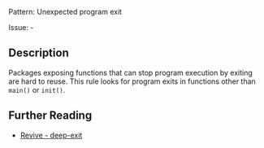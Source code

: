 Pattern: Unexpected program exit

Issue: -

## Description

Packages exposing functions that can stop program execution by exiting are hard to reuse. This rule looks for program exits in functions other than `main()` or `init()`.

## Further Reading

* [Revive - deep-exit](https://revive.run/r#deep-exit)